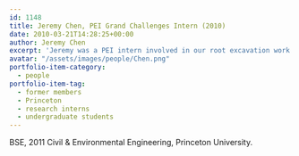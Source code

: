 ```yaml
---
id: 1148
title: Jeremy Chen, PEI Grand Challenges Intern (2010)
date: 2010-03-21T14:28:25+00:00
author: Jeremy Chen
excerpt: 'Jeremy was a PEI intern involved in our root excavation work during the summer of 2010. '
avatar: "/assets/images/people/Chen.png"
portfolio-item-category:
  - people
portfolio-item-tag:
  - former members
  - Princeton
  - research interns
  - undergraduate students
---
```


BSE, 2011 Civil & Environmental Engineering, Princeton University.